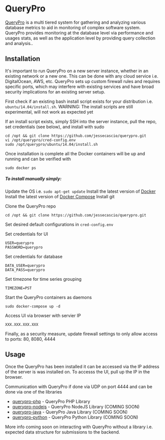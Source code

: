 QueryPro 
===========

[QueryPro](http://jessesnet.com/portfolio) is a multi tiered system for gathering and analyzing various database metrics to aid in monitoring of complex software system.  QueryPro provides monitoring at the database level via performance and usages stats, as well as the application level by providing query collection and analysis..

Installation
------------

It's important to run QueryPro on a new server instance, whether in an existing network or a new one.  This can be done with any cloud service i.e. DigitalOcean, AWS, etc.  QueryPro sets up custom firewall rules and requires specific ports, which may interfere with existing services and have broad security implications for an existing server setup.

First check if an existing bash install script exists for your distribution i.e. ```ubuntu/14.04/install.sh```.  WARNING: The install scripts are still experimental, will not work as expected yet 

If an install script exists, simply SSH into the server instance, pull the repo, set credentials (see below), and install with sudo
```
cd /opt && git clone https://github.com/jessecascio/querypro.git
vi /opt/querypro/cred-config.env
sudo /opt/querypro/ubuntu/14.04/install.sh
```

Once installation is complete all the Docker containers will be up and running and can be verified with
```
sudo docker ps
```

##### To install manually simply:

Update the OS i.e. ```sudo apt-get update```
Install the latest version of [Docker](https://docs.docker.com/installation/ubuntulinux/)
Install the latest version of [Docker Compose](https://docs.docker.com/compose/install/)
Install git

Clone the QueryPro repo
```
cd /opt && git clone https://github.com/jessecascio/querypro.git
```

Set desired default configurations in ```cred-config.env```

Set credentials for UI
```
USER=querypro
PASSWORD=querypro
```

Set credentials for database
```
DATA_USER=querypro
DATA_PASS=querypro
```

Set timezone for time series grouping
```
TIMEZONE=PST
```

Start the QueryPro containers as daemons
```
sudo docker-compose up -d
```

Access UI via browser with servier IP
```
XXX.XXX.XXX.XXX
```

Finally, as a security measure, update firewall settings to only allow access to ports: 80, 8080, 4444

Usage
------

Once the QueryPro has been installed it can be accessed via the IP address of the server is was installed on.  To accesss the UI, pull up the IP in the browser.

Communication with QueryPro if done via UDP on port 4444 and can be done via one of the libraries

* [querypro-php](https://github.com/jessecascio/querypro-php) - QueryPro PHP Library
* [querypro-nodejs](#) - QueryPro NodeJS Library (COMING SOON)
* [querypro-java](#)  - QueryPro Java Library (COMING SOON)
* [querypro-python](#)  - QueryPro Python Library (COMING SOON)

More info coming soon on interacting with QueryPro without a library i.e. expected data structure for submissions to the backend.